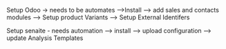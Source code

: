 
Setup Odoo -> needs to be automates
 -->Install
 --> add sales and contacts modules
 --> Setup product Variants
 --> Setup External Identifers

Setup senaite - needs automation
 --> install
 --> upload configuration
 --> update Analysis Templates






